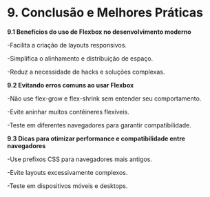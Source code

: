 # 9. Conclusão e Melhores Práticas

**9.1 Benefícios do uso de Flexbox no desenvolvimento moderno**

-Facilita a criação de layouts responsivos.

-Simplifica o alinhamento e distribuição de espaço.

-Reduz a necessidade de hacks e soluções complexas.

**9.2 Evitando erros comuns ao usar Flexbox**

-Não use flex-grow e flex-shrink sem entender seu comportamento.

-Evite aninhar muitos contêineres flexíveis.

-Teste em diferentes navegadores para garantir compatibilidade.

**9.3 Dicas para otimizar performance e compatibilidade entre navegadores**

-Use prefixos CSS para navegadores mais antigos.

-Evite layouts excessivamente complexos.

-Teste em dispositivos móveis e desktops.

